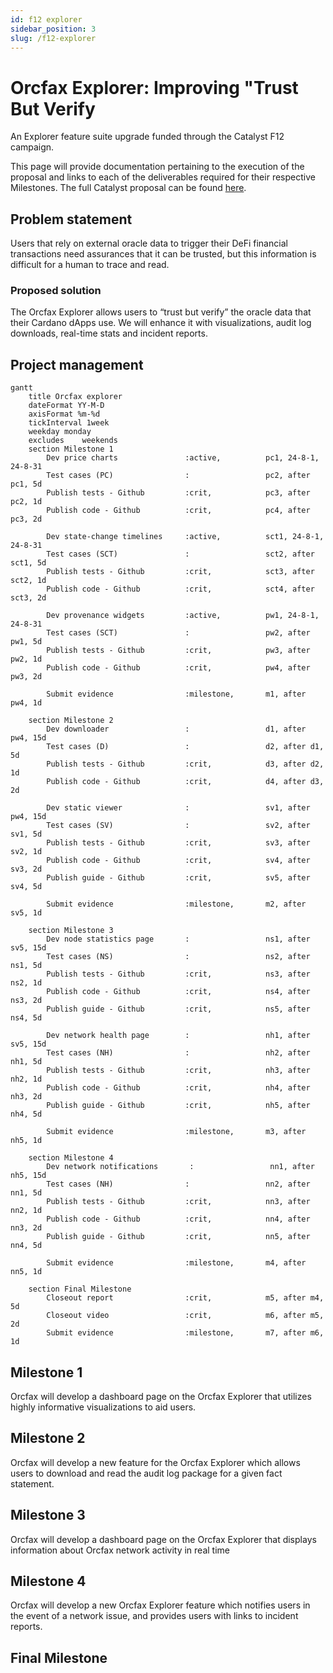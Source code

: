```yaml
---
id: f12 explorer
sidebar_position: 3
slug: /f12-explorer
---
```


# Orcfax Explorer: Improving "Trust But Verify

An Explorer feature suite upgrade funded through the Catalyst F12 campaign.

This page will provide documentation pertaining to the execution of the proposal
and links to each of the deliverables required for their respective Milestones.
The full Catalyst proposal can be found [here][cat-1].

[cat-1]: https://projectcatalyst.io/funds/12/f12-cardano-use-cases-product/orcfax-explorer-improving-trust-but-verify

## Problem statement

Users that rely on external oracle data to trigger their DeFi financial
transactions need assurances that it can be trusted, but this information is
difficult for a human to trace and read.

### Proposed solution

The Orcfax Explorer allows users to “trust but verify” the oracle data that
their Cardano dApps use. We will enhance it with visualizations, audit log
downloads, real-time stats and incident reports.

## Project management

```mermaid
gantt
    title Orcfax explorer
    dateFormat YY-M-D
    axisFormat %m-%d
    tickInterval 1week
    weekday monday
    excludes    weekends
    section Milestone 1
        Dev price charts               :active,          pc1, 24-8-1, 24-8-31
        Test cases (PC)                :                 pc2, after pc1, 5d
        Publish tests - Github         :crit,            pc3, after pc2, 1d
        Publish code - Github          :crit,            pc4, after pc3, 2d

        Dev state-change timelines     :active,          sct1, 24-8-1, 24-8-31
        Test cases (SCT)               :                 sct2, after sct1, 5d
        Publish tests - Github         :crit,            sct3, after sct2, 1d
        Publish code - Github          :crit,            sct4, after sct3, 2d

        Dev provenance widgets         :active,          pw1, 24-8-1, 24-8-31
        Test cases (SCT)               :                 pw2, after pw1, 5d
        Publish tests - Github         :crit,            pw3, after pw2, 1d
        Publish code - Github          :crit,            pw4, after pw3, 2d

        Submit evidence                :milestone,       m1, after pw4, 1d

    section Milestone 2
        Dev downloader                 :                 d1, after pw4, 15d
        Test cases (D)                 :                 d2, after d1, 5d
        Publish tests - Github         :crit,            d3, after d2, 1d
        Publish code - Github          :crit,            d4, after d3, 2d

        Dev static viewer              :                 sv1, after pw4, 15d
        Test cases (SV)                :                 sv2, after sv1, 5d
        Publish tests - Github         :crit,            sv3, after sv2, 1d
        Publish code - Github          :crit,            sv4, after sv3, 2d
        Publish guide - Github         :crit,            sv5, after sv4, 5d

        Submit evidence                :milestone,       m2, after sv5, 1d

    section Milestone 3
        Dev node statistics page       :                 ns1, after sv5, 15d
        Test cases (NS)                :                 ns2, after ns1, 5d
        Publish tests - Github         :crit,            ns3, after ns2, 1d
        Publish code - Github          :crit,            ns4, after ns3, 2d
        Publish guide - Github         :crit,            ns5, after ns4, 5d

        Dev network health page        :                 nh1, after sv5, 15d
        Test cases (NH)                :                 nh2, after nh1, 5d
        Publish tests - Github         :crit,            nh3, after nh2, 1d
        Publish code - Github          :crit,            nh4, after nh3, 2d
        Publish guide - Github         :crit,            nh5, after nh4, 5d

        Submit evidence                :milestone,       m3, after nh5, 1d

    section Milestone 4
        Dev network notifications       :                 nn1, after nh5, 15d
        Test cases (NH)                :                 nn2, after nn1, 5d
        Publish tests - Github         :crit,            nn3, after nn2, 1d
        Publish code - Github          :crit,            nn4, after nn3, 2d
        Publish guide - Github         :crit,            nn5, after nn4, 5d

        Submit evidence                :milestone,       m4, after nn5, 1d

    section Final Milestone
        Closeout report                :crit,            m5, after m4, 5d
        Closeout video                 :crit,            m6, after m5, 2d
        Submit evidence                :milestone,       m7, after m6, 1d
```

## Milestone 1

Orcfax will develop a dashboard page on the Orcfax Explorer that utilizes highly
informative visualizations to aid users.

## Milestone 2

Orcfax will develop a new feature for the Orcfax Explorer which allows users to
download and read the audit log package for a given fact statement.

## Milestone 3

Orcfax will develop a dashboard page on the Orcfax Explorer that displays
information about Orcfax network activity in real time

## Milestone 4

Orcfax will develop a new Orcfax Explorer feature which notifies users in the
event of a network issue, and provides users with links to incident reports.

## Final Milestone

